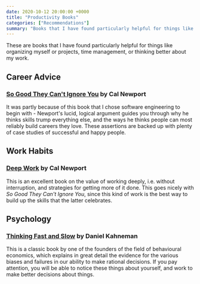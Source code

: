 ```yaml
---
date: 2020-10-12 20:00:00 +0000
title: "Productivity Books"
categories: ["Recommendations"]
summary: "Books that I have found particularly helpful for things like organizing myself or projects, time management, or thinking better about my work."
---
```


These are books that I have found particularly helpful for things like organizing myself or projects, time management, or thinking better about my work.

## Career Advice

### [So Good They Can't Ignore You](https://www.goodreads.com/book/show/13525945-so-good-they-can-t-ignore-you?ac=1&from_search=true&qid=DXhTt0T0Ju&rank=1) by Cal Newport

It was partly because of this book that I chose software engineering to begin with - Newport's lucid, logical argument guides you through why he thinks skills trump everything else, and the ways he thinks people can most reliably build careers they love. These assertions are backed up with plenty of case studies of successful and happy people.

## Work Habits

### [Deep Work](https://www.goodreads.com/book/show/25744928-deep-work?ac=1&from_search=true&qid=yC6ZTWoLls&rank=1) by Cal Newport

This is an excellent book on the value of working deeply, i.e. without interruption, and strategies for getting more of it done. This goes nicely with *So Good They Can't Ignore You*, since this kind of work is the best way to build up the skills that the latter celebrates.

## Psychology

### [Thinking Fast and Slow](https://www.goodreads.com/book/show/11468377-thinking-fast-and-slow?ac=1&from_search=true&qid=HN6Vr7dgNs&rank=1) by Daniel Kahneman

This is a classic book by one of the founders of the field of behavioural economics, which explains in great detail the evidence for the various biases and failures in our ability to make rational decisions. If you pay attention, you will be able to notice these things about yourself, and work to make better decisions about things.
